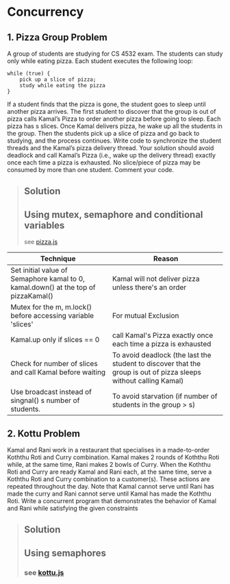 # Concurrency

## 1. Pizza Group Problem

A group of students are studying for CS 4532 exam. The students can study only while eating pizza. Each student executes the following loop:
```
while (true) {
    pick up a slice of pizza; 
    study while eating the pizza
}
```
If a student finds that the pizza is gone, the student goes to sleep until another pizza arrives. The first student to discover that the group is out of pizza calls Kamal’s Pizza to order another pizza before going to sleep. Each pizza has s slices. Once Kamal delivers pizza, he wake up all the students in the group. Then the students pick up a slice of pizza and go back to studying, and the process continues.
Write code to synchronize the student threads and the Kamal’s pizza delivery thread.
Your solution should avoid deadlock and call Kamal’s Pizza (i.e., wake up the delivery thread) exactly once each time a pizza is exhausted. No slice/piece of pizza may be consumed by more than one student. Comment your code.

> ## Solution 
> ## Using **mutex**, **semaphore** and **conditional** variables 
> see [pizza.js](./pizza.js)


| **Technique** | **Reason** |
| --- | --- |
| Set initial value of Semaphore kamal to 0, kamal.down() at the top of pizzaKamal() | Kamal will not deliver pizza unless there&#39;s an order |
| Mutex for the m, m.lock() before accessing variable &#39;slices&#39; | For mutual Exclusion |
| Kamal.up only if slices == 0 | call Kamal&#39;s Pizza exactly once each time a pizza is exhausted |
| Check for number of slices and call Kamal before waiting | To avoid deadlock (the last the student to discover that the group is out of pizza sleeps without calling Kamal) |
| Use broadcast instead of singnal() s number of students. | To avoid starvation (if number of students in the group &gt; s) |

## 2. Kottu Problem

Kamal and Rani work in a restaurant that specialises in a made-to-order Koththu Roti and Curry combination. Kamal makes 2 rounds of Koththu Roti while, at the same time, Rani makes 2 bowls of Curry. When the Koththu Roti and Curry are ready Kamal and Rani each, at the same time, serve a Koththu Roti and Curry combination to a customer(s). These actions are repeated throughout the day. Note that Kamal cannot serve until Rani has made the curry and Rani cannot serve until Kamal has made the Koththu Roti. Write a concurrent program that demonstrates the behavior of Kamal and Rani while satisfying the given constraints

> ## Solution
> ## Using **semaphores**
> ### see [kottu.js](./kottu.js)

